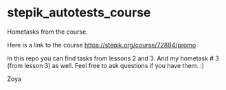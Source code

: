 # stepik_autotests_course
Hometasks from the course. 

Here is a link to the course https://stepik.org/course/72884/promo

In this repo you can find tasks from lessons 2 and 3. 
And my hometask # 3 (from lesson 3) as well. 
Feel free to ask questions if you have them. :) 

Zoya